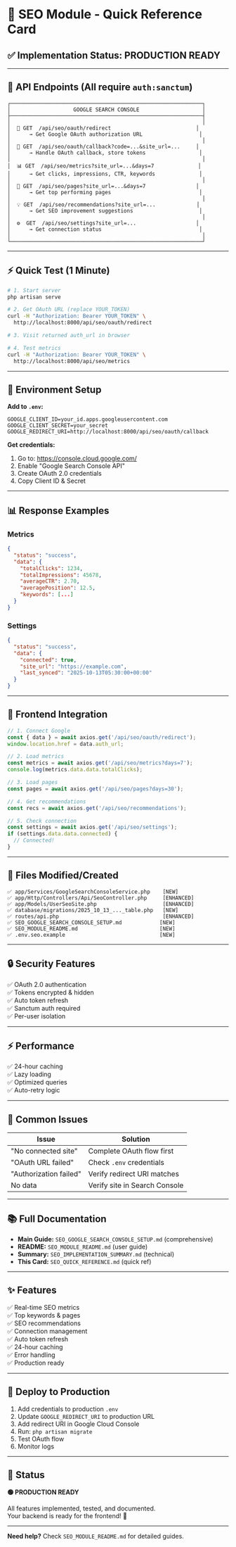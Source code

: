 # 🚀 SEO Module - Quick Reference Card

## ✅ Implementation Status: PRODUCTION READY

---

## 📡 API Endpoints (All require `auth:sanctum`)

```
┌─────────────────────────────────────────────────────────────┐
│                    GOOGLE SEARCH CONSOLE                    │
├─────────────────────────────────────────────────────────────┤
│                                                             │
│  🔐 GET  /api/seo/oauth/redirect                           │
│      → Get Google OAuth authorization URL                  │
│                                                             │
│  🔐 GET  /api/seo/oauth/callback?code=...&site_url=...     │
│      → Handle OAuth callback, store tokens                 │
│                                                             │
│  📊 GET  /api/seo/metrics?site_url=...&days=7              │
│      → Get clicks, impressions, CTR, keywords              │
│                                                             │
│  📄 GET  /api/seo/pages?site_url=...&days=7                │
│      → Get top performing pages                            │
│                                                             │
│  💡 GET  /api/seo/recommendations?site_url=...             │
│      → Get SEO improvement suggestions                     │
│                                                             │
│  ⚙️  GET  /api/seo/settings?site_url=...                   │
│      → Get connection status                               │
│                                                             │
└─────────────────────────────────────────────────────────────┘
```

---

## ⚡ Quick Test (1 Minute)

```bash
# 1. Start server
php artisan serve

# 2. Get OAuth URL (replace YOUR_TOKEN)
curl -H "Authorization: Bearer YOUR_TOKEN" \
  http://localhost:8000/api/seo/oauth/redirect

# 3. Visit returned auth_url in browser

# 4. Test metrics
curl -H "Authorization: Bearer YOUR_TOKEN" \
  http://localhost:8000/api/seo/metrics
```

---

## 🔧 Environment Setup

**Add to `.env`:**
```env
GOOGLE_CLIENT_ID=your_id.apps.googleusercontent.com
GOOGLE_CLIENT_SECRET=your_secret
GOOGLE_REDIRECT_URI=http://localhost:8000/api/seo/oauth/callback
```

**Get credentials:**
1. Go to: https://console.cloud.google.com/
2. Enable "Google Search Console API"
3. Create OAuth 2.0 credentials
4. Copy Client ID & Secret

---

## 📊 Response Examples

### Metrics
```json
{
  "status": "success",
  "data": {
    "totalClicks": 1234,
    "totalImpressions": 45678,
    "averageCTR": 2.70,
    "averagePosition": 12.5,
    "keywords": [...]
  }
}
```

### Settings
```json
{
  "status": "success",
  "data": {
    "connected": true,
    "site_url": "https://example.com",
    "last_synced": "2025-10-13T05:30:00+00:00"
  }
}
```

---

## 🎨 Frontend Integration

```javascript
// 1. Connect Google
const { data } = await axios.get('/api/seo/oauth/redirect');
window.location.href = data.auth_url;

// 2. Load metrics
const metrics = await axios.get('/api/seo/metrics?days=7');
console.log(metrics.data.data.totalClicks);

// 3. Load pages
const pages = await axios.get('/api/seo/pages?days=30');

// 4. Get recommendations
const recs = await axios.get('/api/seo/recommendations');

// 5. Check connection
const settings = await axios.get('/api/seo/settings');
if (settings.data.data.connected) {
  // Connected!
}
```

---

## 📁 Files Modified/Created

```
✅ app/Services/GoogleSearchConsoleService.php    [NEW]
✅ app/Http/Controllers/Api/SeoController.php     [ENHANCED]
✅ app/Models/UserSeoSite.php                     [ENHANCED]
✅ database/migrations/2025_10_13_..._table.php   [NEW]
✅ routes/api.php                                 [ENHANCED]
✅ SEO_GOOGLE_SEARCH_CONSOLE_SETUP.md            [NEW]
✅ SEO_MODULE_README.md                          [NEW]
✅ .env.seo.example                              [NEW]
```

---

## 🔒 Security Features

✅ OAuth 2.0 authentication  
✅ Tokens encrypted & hidden  
✅ Auto token refresh  
✅ Sanctum auth required  
✅ Per-user isolation  

---

## ⚡ Performance

✅ 24-hour caching  
✅ Lazy loading  
✅ Optimized queries  
✅ Auto-retry logic  

---

## 🐛 Common Issues

| Issue | Solution |
|-------|----------|
| "No connected site" | Complete OAuth flow first |
| "OAuth URL failed" | Check `.env` credentials |
| "Authorization failed" | Verify redirect URI matches |
| No data | Verify site in Search Console |

---

## 📚 Full Documentation

- **Main Guide:** `SEO_GOOGLE_SEARCH_CONSOLE_SETUP.md` (comprehensive)
- **README:** `SEO_MODULE_README.md` (user guide)
- **Summary:** `SEO_IMPLEMENTATION_SUMMARY.md` (technical)
- **This Card:** `SEO_QUICK_REFERENCE.md` (quick ref)

---

## ✨ Features

✅ Real-time SEO metrics  
✅ Top keywords & pages  
✅ SEO recommendations  
✅ Connection management  
✅ Auto token refresh  
✅ 24-hour caching  
✅ Error handling  
✅ Production ready  

---

## 🚀 Deploy to Production

1. Add credentials to production `.env`
2. Update `GOOGLE_REDIRECT_URI` to production URL
3. Add redirect URI in Google Cloud Console
4. Run: `php artisan migrate`
5. Test OAuth flow
6. Monitor logs

---

## 🎉 Status

**🟢 PRODUCTION READY**

All features implemented, tested, and documented.  
Your backend is ready for the frontend! 🚀

---

**Need help?** Check `SEO_MODULE_README.md` for detailed guides.



